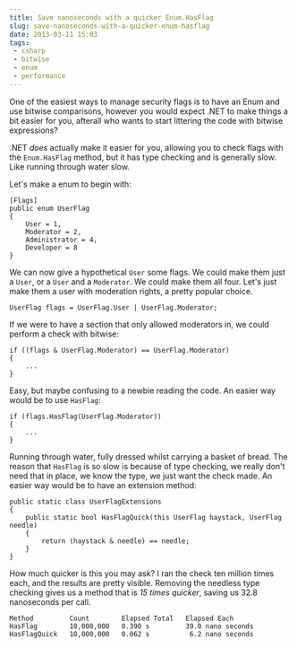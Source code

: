 ```yaml
---
title: Save nanoseconds with a quicker Enum.HasFlag
slug: save-nanoseconds-with-a-quicker-enum-hasflag
date: 2013-03-11 15:03
tags:
 - csharp
 - bitwise
 - enum
 - performance
---
```

One of the easiest ways to manage security flags is to have an Enum and use bitwise comparisons, however you would expect .NET to make things a bit easier for you, afterall who wants to start littering the code with bitwise expressions?

.NET *does* actually make it easier for you, allowing you to check flags with the `Enum.HasFlag` method, but it has type checking and is generally slow. Like running through water slow.

Let's make a enum to begin with:

    [Flags]
    public enum UserFlag
    {
        User = 1,
        Moderator = 2,
        Administrator = 4,
        Developer = 8
    }

We can now give a hypothetical `User` some flags. We could make them just a `User`, or a `User` and a `Moderator`. We could make them all four. Let's just make them a user with moderation rights, a pretty popular choice.

    UserFlag flags = UserFlag.User | UserFlag.Moderator;

If we were to have a section that only allowed moderators in, we could perform a check with bitwise:

    if ((flags & UserFlag.Moderator) == UserFlag.Moderator)
    {
        ...
    }

Easy, but maybe confusing to a newbie reading the code. An easier way would be to use `HasFlag`:

    if (flags.HasFlag(UserFlag.Moderator))
    {
        ...
    }

Running through water, fully dressed whilst carrying a basket of bread. The reason that `HasFlag` is so slow is because of type checking, we really don't need that in place, we know the type, we just want the check made. An easier way would be to have an extension method:

    public static class UserFlagExtensions
    {
        public static bool HasFlagQuick(this UserFlag haystack, UserFlag needle)
        {
            return (haystack & needle) == needle;
        }
    }

How much quicker is this you may ask? I ran the check ten million times each, and the results are pretty visible. Removing the needless type checking gives us a method that is *15 times quicker*, saving us 32.8 nanoseconds per call.

    Method         Count        Elapsed Total   Elapsed Each
    HasFlag        10,000,000   0.390 s         39.0 nano seconds
    HasFlagQuick   10,000,000   0.062 s          6.2 nano seconds
